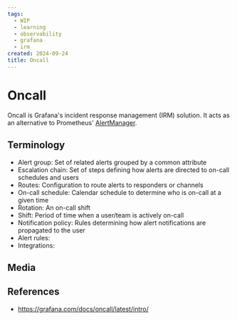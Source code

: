 ```yaml
---
tags:
  - WIP
  - learning
  - observability
  - grafana
  - irm
created: 2024-09-24
title: Oncall
---
```


# Oncall

Oncall is Grafana's incident response management (IRM) solution. It acts as an alternative to Prometheus' [AlertManager](../prometheus/alertmanager).

## Terminology

- Alert group: Set of related alerts grouped by a common attribute
- Escalation chain: Set of steps defining how alerts are directed to on-call schedules and users
- Routes: Configuration to route alerts to responders or channels
- On-call schedule: Calendar schedule to determine who is on-call at a given time
- Rotation: An on-call shift
- Shift: Period of time when a user/team is actively on-call
- Notification policy: Rules determining how alert notifications are propagated to the user
- Alert rules: 
- Integrations:


## Media

## References

- https://grafana.com/docs/oncall/latest/intro/
